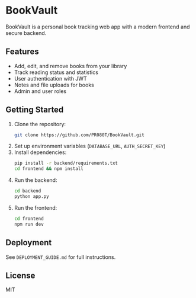 # BookVault

BookVault is a personal book tracking web app with a modern frontend and secure backend.

## Features
- Add, edit, and remove books from your library
- Track reading status and statistics
- User authentication with JWT
- Notes and file uploads for books
- Admin and user roles

## Getting Started
1. Clone the repository:
   ```sh
   git clone https://github.com/PR080T/BookVault.git
   ```
2. Set up environment variables (`DATABASE_URL`, `AUTH_SECRET_KEY`)
3. Install dependencies:
   ```sh
   pip install -r backend/requirements.txt
   cd frontend && npm install
   ```
4. Run the backend:
   ```sh
   cd backend
   python app.py
   ```
5. Run the frontend:
   ```sh
   cd frontend
   npm run dev
   ```

## Deployment
See `DEPLOYMENT_GUIDE.md` for full instructions.

## License
MIT
